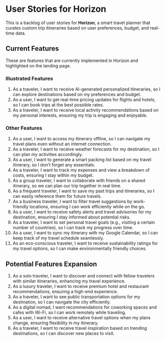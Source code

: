 # User Stories for Horizon

This is a backlog of user stories for **Horizon**, a smart travel planner that curates custom trip itineraries based on user preferences, budget, and real-time data.

## Current Features

These are features that are currently implemented in Horizon and highlighted on the landing page.

### Illustrated Features

1. As a traveler, I want to receive AI-generated personalized itineraries, so I can explore destinations based on my preferences and budget.
2. As a user, I want to get real-time pricing updates for flights and hotels, so I can book trips at the best possible rates.
3. As a traveler, I want to receive local activity recommendations based on my personal interests, ensuring my trip is engaging and enjoyable.

### Other Features

1. As a user, I want to access my itinerary offline, so I can navigate my travel plans even without an internet connection.
2. As a traveler, I want to receive weather forecasts for my destination, so I can plan my activities accordingly.
3. As a user, I want to generate a smart packing list based on my travel itinerary, so I don’t forget any essentials.
4. As a traveler, I want to track my expenses and view a breakdown of costs, ensuring I stay within my budget.
5. As a group traveler, I want to collaborate with friends on a shared itinerary, so we can plan our trip together in real time.
6. As a frequent traveler, I want to save my past trips and itineraries, so I can easily reference them for future travels.
7. As a business traveler, I want to filter travel suggestions by work-friendly locations, ensuring I can work efficiently while on the go.
8. As a user, I want to receive safety alerts and travel advisories for my destination, ensuring I stay informed about potential risks.
9. As a traveler, I want to set personal travel goals (e.g., visiting a certain number of countries), so I can track my progress over time.
10. As a user, I want to sync my itinerary with my Google Calendar, so I can keep track of my travel schedule seamlessly.
11. As an eco-conscious traveler, I want to receive sustainability ratings for my travel options, so I can make environmentally friendly choices.

## Potential Features Expansion

1. As a solo traveler, I want to discover and connect with fellow travelers with similar itineraries, enhancing my travel experience.
2. As a luxury traveler, I want to receive premium hotel and restaurant recommendations, ensuring a high-end experience.
3. As a traveler, I want to see public transportation options for my destination, so I can navigate the city efficiently.
4. As a digital nomad, I want recommendations for coworking spaces and cafes with Wi-Fi, so I can work remotely while traveling.
5. As a user, I want to receive alternative travel options when my plans change, ensuring flexibility in my itinerary.
6. As a traveler, I want to receive travel inspiration based on trending destinations, so I can discover new places to visit.
